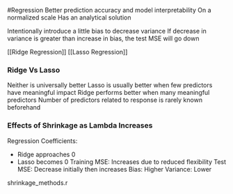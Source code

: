 #Regression
Better prediction accuracy and model interpretability
On a normalized scale
Has an analytical solution

Intentionally introduce a little bias to decrease variance
If decrease in variance is greater than increase in bias, the test MSE will go down

[[Ridge Regression]] 
[[Lasso Regression]]

### Ridge Vs Lasso
Neither is universally better
Lasso is usually better when few predictors have meaningful impact
Ridge performs better when many meaningful predictors
Number of predictors related to response is rarely known beforehand

### Effects of Shrinkage as Lambda Increases
Regression Coefficients: 
- Ridge approaches 0
- Lasso becomes 0
Training MSE: Increases due to reduced flexibility
Test MSE: Decrease initially then increases
Bias: Higher
Variance: Lower

shrinkage_methods.r
